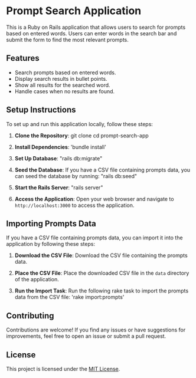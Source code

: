 # Prompt Search Application

This is a Ruby on Rails application that allows users to search for prompts based on entered words. Users can enter words in the search bar and submit the form to find the most relevant prompts.

## Features

- Search prompts based on entered words.
- Display search results in bullet points.
- Show all results for the searched word.
- Handle cases when no results are found.

## Setup Instructions

To set up and run this application locally, follow these steps:

1. **Clone the Repository**: 
git clone <repository-url>
cd prompt-search-app


2. **Install Dependencies**: 
'bundle install'


3. **Set Up Database**: 
"rails db:migrate"


4. **Seed the Database**: 
If you have a CSV file containing prompts data, you can seed the database by running:
"rails db:seed"


5. **Start the Rails Server**: 
"rails server"

6. **Access the Application**: 
Open your web browser and navigate to `http://localhost:3000` to access the application.

## Importing Prompts Data

If you have a CSV file containing prompts data, you can import it into the application by following these steps:

1. **Download the CSV File**: 
Download the CSV file containing the prompts data.

2. **Place the CSV File**: 
Place the downloaded CSV file in the `data` directory of the application.

3. **Run the Import Task**: 
Run the following rake task to import the prompts data from the CSV file:
'rake import:prompts'


## Contributing

Contributions are welcome! If you find any issues or have suggestions for improvements, feel free to open an issue or submit a pull request.

## License

This project is licensed under the [MIT License](LICENSE).